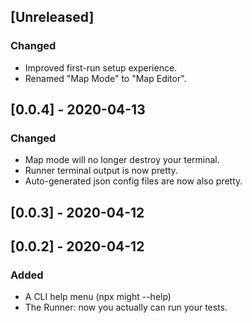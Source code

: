 ## [Unreleased]
<!-- ### Added -->

### Changed
- Improved first-run setup experience.
- Renamed "Map Mode" to "Map Editor".

<!-- ### Fixed -->

<!-- ### Deprecated -->

<!-- ### Removed -->

## [0.0.4] - 2020-04-13
### Changed 
- Map mode will no longer destroy your terminal.
- Runner terminal output is now pretty.
- Auto-generated json config files are now also pretty.

## [0.0.3] - 2020-04-12

## [0.0.2] - 2020-04-12
### Added
- A CLI help menu (npx might --help)
- The Runner: now you actually can run your tests.